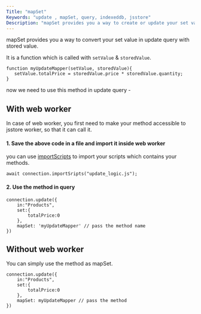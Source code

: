 ```yaml
---
Title: "mapSet"
Keywords: "update , mapSet, query, indexeddb, jsstore"
Description: "mapSet provides you a way to create or update your set value in update query"
---
```


mapSet provides you a way to convert your set value in update query with stored value. 

It is a function which is called with `setValue` & `storedValue`.

```
function myUpdateMapper(setValue, storedValue){
   setValue.totalPrice = storedValue.price * storedValue.quantity;
}
```

now we need to use this method in update query -

## With web worker

In case of web worker, you first need to make your method accessible to jsstore worker, so that it can call it.

#### 1. Save the above code in a file and import it inside web worker 

you can use <a href="/tutorial/import-scripts">importScripts</a> to import your scripts which contains your methods.

```
await connection.importSripts("update_logic.js");

```

#### 2. Use the method in query

```
connection.update({
    in:"Products",
    set:{
        totalPrice:0
    },
    mapSet: 'myUpdateMapper' // pass the method name
})
```

## Without web worker

You can simply use the method as mapSet.

```
connection.update({
    in:"Products",
    set:{
        totalPrice:0
    },
    mapSet: myUpdateMapper // pass the method
})
```
